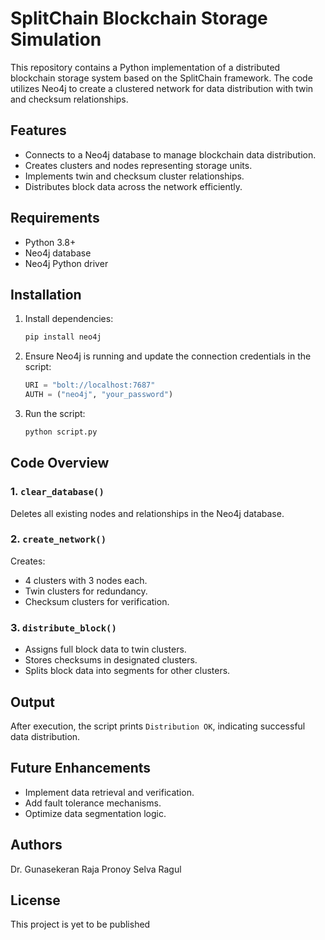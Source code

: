 # SplitChain Blockchain Storage Simulation

This repository contains a Python implementation of a distributed blockchain storage system based on the SplitChain framework. The code utilizes Neo4j to create a clustered network for data distribution with twin and checksum relationships.

## Features
- Connects to a Neo4j database to manage blockchain data distribution.
- Creates clusters and nodes representing storage units.
- Implements twin and checksum cluster relationships.
- Distributes block data across the network efficiently.

## Requirements
- Python 3.8+
- Neo4j database
- Neo4j Python driver

## Installation
1. Install dependencies:
   ```bash
   pip install neo4j
   ```
2. Ensure Neo4j is running and update the connection credentials in the script:
   ```python
   URI = "bolt://localhost:7687"
   AUTH = ("neo4j", "your_password")
   ```
3. Run the script:
   ```bash
   python script.py
   ```

## Code Overview
### 1. `clear_database()`
Deletes all existing nodes and relationships in the Neo4j database.

### 2. `create_network()`
Creates:
- 4 clusters with 3 nodes each.
- Twin clusters for redundancy.
- Checksum clusters for verification.

### 3. `distribute_block()`
- Assigns full block data to twin clusters.
- Stores checksums in designated clusters.
- Splits block data into segments for other clusters.

## Output
After execution, the script prints `Distribution OK`, indicating successful data distribution.

## Future Enhancements
- Implement data retrieval and verification.
- Add fault tolerance mechanisms.
- Optimize data segmentation logic.

## Authors
Dr. Gunasekeran Raja
Pronoy
Selva Ragul

## License
This project is yet to be published

